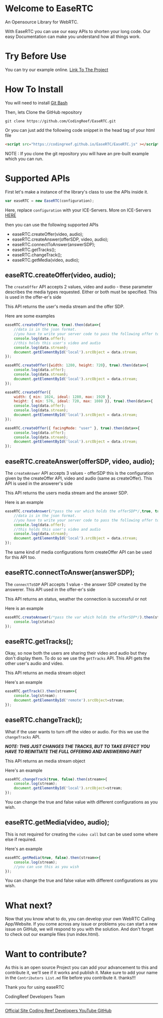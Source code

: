 # Welcome to EaseRTC

An Opensource Library for WebRTC.

With EaseRTC you can use our easy APIs to shorten your long code. Our easy Documentation can make you understand how all things work.

# Try Before Use

You can try our example online. 
<a href="https://codingreefdev.github.io/EaseRTC/">Link To The Project</a>


# How To Install

You will need to install [Git Bash](https://git-scm.com/downloads)

Then, lets Clone the GitHub repository

```
git clone https://github.com/CodingReef/EaseRTC.git
```

Or you can just add the following code snippet in the head tag of your html file

```html
<script src="https://codingreef.github.io/EaseRTC/EaseRTC.js" ></script>
```

NOTE : If you clone the git repository you will have an pre-built example which you can run.



# Supported APIs

First let's make a instance of the library's class to use the APIs inside it.

```javascript
var easeRTC = new EaseRTC(configuration);
```

Here, replace `configuration` with your ICE-Servers. More on ICE-Servers [HERE](https://developer.mozilla.org/en-US/docs/Web/API/RTCConfiguration/iceServers)

then you can use the following supported APIs 

* easeRTC.createOffer(video, audio);
* easeRTC.createAnswer(offerSDP, video, audio);
* easeRTC.connectToAnswer(answerSDP);
* easeRTC.getTracks();
* easeRTC.changeTrack();
* easeRTC.getMedia(video, audio);



## easeRTC.createOffer(video, audio);

The `createOffer` API accepts 2 values, video and audio -  these parameter describes the media types requested. Either or both must be specified. This is used in the offer-er's side

This API returns the user's media stream and the offer SDP.

Here are some examples

```javascript
easeRTC.createOffer(true, true).then(data=>{
    //data is in the json format.
    //you have to write your server code to pass the following offer to the answerer
    console.log(data.offer);
    //this holds this user's video and audio
    console.log(data.stream);
    document.getElementById('local').srcObject = data.stream;
});
```

```javascript
easeRTC.createOffer({width: 1280, height: 720}, true).then(data=>{
    console.log(data.offer);
    console.log(data.stream);
    document.getElementById('local').srcObject = data.stream;
});
```

```javascript
easeRTC.createOffer({
    width: { min: 1024, ideal: 1280, max: 1920 },
    height: { min: 576, ideal: 720, max: 1080 }}, true).then(data=>{
    console.log(data.offer);
    console.log(data.stream);
    document.getElementById('local').srcObject = data.stream;
});
```

```javascript
easeRTC.createOffer({ facingMode: "user" }, true).then(data=>{
    console.log(data.offer);
    console.log(data.stream);
    document.getElementById('local').srcObject = data.stream;
});
```



## easeRTC.createAnswer(offerSDP, video, audio);

The `createAnswer` API accepts 3 values - offerSDP this is the configuration given by the createOffer API, video and audio (same as createOffer). This API is used in the answerer's side

This API returns the users media stream and the answer SDP.

Here is an example

```javascript
easeRTC.createAnswer(/*pass the var which holds the offerSDP*/,true, true).then(data=>{
    //data is in the json format.
    //you have to write your server code to pass the following offer to the answerer
    console.log(data.offer);
    //this holds this user's video and audio
    console.log(data.stream);
    document.getElementById('local').srcObject = data.stream;
});
```

The same kind of media configurations form createOffer API can be used for this API too.



## easeRTC.connectToAnswer(answerSDP);

The `connectToSDP` API accepts 1 value - the answer SDP created by the answerer. This API used in the offer-er's side

This API returns an status, weather the connection is successful or not

Here is an example

```javascript
easeRTC.createAnswer(/*pass the var which holds the offerSDP*/).then(status=>{
    console.log(status)
});
```



## easeRTC.getTracks();

Okay, so now both the users are sharing their video and audio but they don't display them. To do so we use the `getTracks` API. This API gets the other user's audio and video.

This API returns an media stream object

Here's an example

```javascript
easeRTC.getTrack().then(stream=>{
    console.log(stream);
    document.getElementById('remote').srcObject=stream;
});
```



## easeRTC.changeTrack();

What if the user wants to turn off the video or audio. For this we use the `changeTracks` API.

***NOTE: THIS JUST CHANGES THE TRACKS, BUT TO TAKE EFFECT YOU HAVE TO REINITIATE THE FULL OFFERING AND ANSWERING PART***

This API returns an media stream object

Here's an example

```javascript
easeRTC.changeTrack(true, false).then(stream=>{
    console.log(stream);
    document.getElementById('local').srcObject=stream;
});
```

You can change the true and false value with different configurations as you wish.



## easeRTC.getMedia(video, audio);

This is not required for creating the `video call`  but can be used some where else if required. 

Here's an example

```javascript
easeRTC.getMedia(true, false).then(stream=>{
    console.log(stream);
    //you can use this as you wish
});
```

You can change the true and false value with different configurations as you wish.



# What next?

Now that you know what to do, you can develop your own WebRTC Calling App/Website. If you come across any issue or problems you can start a new issue on GitHub, we will respond to you with the solution. And don't forget to check out our example files (run index.html).



# Want to contribute?

As this is an open source Project you can add your advancement to this and contribute it, we'll see if it works and publish it. Make sure to add your name in the `Contributors List.md` file before you contribute it. thanks!!!



Thank you for using easeRTC

CodingReef Developers Team

<hr>
<a href="https://easertc.codingreef.com">  Official Site  </a> <a href="https://dev.codingreef.com">  Coding Reef Developers  </a> <a href="https://www.youtube.com/channel/UCp_f4cyDXi09pvf-bdMm7iw">  YouTube  </a> <a href='https://github.com/CodingReefDev' >  GitHub  </a>
